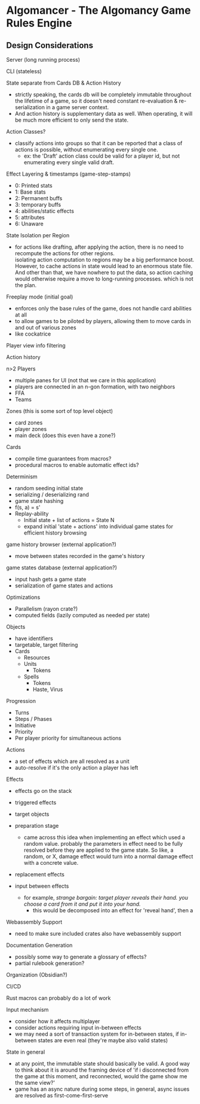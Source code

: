 # Algomancer - The Algomancy Game Rules Engine  

## Design Considerations

Server (long running process)

CLI (stateless)

State separate from Cards DB & Action History
- strictly speaking, the cards db will be completely immutable throughout the lifetime of a game, so it doesn't need 
constant re-evaluation & re-serialization in a game server context.
- And action history is supplementary data as well. When operating, it will be much more efficient to only send the state.


Action Classes?
- classify actions into groups so that it can be reported that a class of actions is possible, without enumerating every single one. 
  - ex: the 'Draft' action class could be valid for a player id, but not enumerating every single valid draft.

Effect Layering & timestamps (game-step-stamps)
- 0: Printed stats 
- 1: Base stats
- 2: Permanent buffs
- 3: temporary buffs
- 4: abilities/static effects
- 5: attributes
- 6: Unaware

State Isolation per Region
- for actions like drafting, after applying the action, there is no need to recompute the actions for other regions.  
  isolating action computation to regions may be a big performance boost. However, to cache actions in state would lead to an enormous state file. 
  And other than that, we have nowhere to put the data, so action caching would otherwise require a move to long-running processes. which is not the plan.

Freeplay mode (initial goal)
- enforces only the base rules of the game, does not handle card abilities at all
- to allow games to be piloted by players, allowing them to move cards in and out of various zones
- like cockatrice


Player view info filtering

Action history

n>2 Players
- multiple panes for UI (not that we care in this application)
- players are connected in an n-gon formation, with two neighbors
- FFA
- Teams

Zones (this is some sort of top level object)
- card zones
- player zones
- main deck (does this even have a zone?)

Cards
- compile time guarantees from macros?
- procedural macros to enable automatic effect ids?

Determinism
- random seeding initial state
- serializing / deserializing rand
- game state hashing
- f(s, a) = s'
- Replay-ability
    - Initial state + list of actions = State N
    - expand initial 'state + actions' into individual game states for efficient history browsing

game history browser (external application?)
- move between states recorded in the game's history

game states database (external application?)
- input hash gets a game state
- serialization of game states and actions

Optimizations
- Parallelism (rayon crate?)
- computed fields (lazily computed as needed per state)

Objects
- have identifiers
- targetable, target filtering
- Cards
  - Resources
  - Units
    - Tokens
  - Spells
    - Tokens
    - Haste, Virus 

Progression
- Turns
- Steps / Phases
- Initiative
- Priority
- Per player priority for simultaneous actions

Actions
- a set of effects which are all resolved as a unit
- auto-resolve if it's the only action a player has left

Effects
- effects go on the stack
- triggered effects
- target objects
- preparation stage
    - came across this idea when implementing an effect which used a random value.
      probably the parameters in effect need to be fully resolved before they are applied to the game state.
      So like, a random, or X, damage effect would turn into a normal damage effect with a concrete value. 
    
- replacement effects
- input between effects 
    - for example, *strange bargain: target player reveals their hand. you choose a card from it and put it into your hand.*
      - this would be decomposed into an effect for 'reveal hand', then a
    
Webassembly Support
- need to make sure included crates also have webassembly support 

Documentation Generation
- possibly some way to generate a glossary of effects?
- partial rulebook generation?

Organization (Obsidian?)

CI/CD

Rust macros can probably do a lot of work

Input mechanism
- consider how it affects multiplayer 
- consider actions requiring input in-between effects
- we may need a sort of transaction system for in-between states, 
  if in-between states are even real (they're maybe also valid states)

State in general
- at any point, the immutable state should basically be valid. A good way to think about it is around the framing 
  device of 'if i disconnected from the game at this moment, and reconnected, would the game show me the same view?'
- game has an async nature during some steps, in general, async issues are resolved as first-come-first-serve
